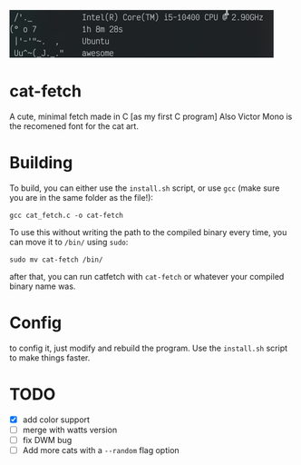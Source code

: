 ![ScreenShot of the fetch](cat-fetch.png)

# cat-fetch
A cute, minimal fetch made in C [as my first C program]
Also Victor Mono is the recomened font for the cat art.

# Building
To build, you can either use the `install.sh` script, or use `gcc` (make sure you are in the same folder as the file!):

```
gcc cat_fetch.c -o cat-fetch
```
To use this without writing the path to the compiled binary every time, you can move it to `/bin/` using `sudo`:
```
sudo mv cat-fetch /bin/
```

after that, you can run catfetch with `cat-fetch` or whatever your compiled binary name was.

# Config

to config it, just modify and rebuild the program. Use the `install.sh` script to make things faster.


# TODO

- [x] add color support
- [ ] merge with watts version
- [ ] fix DWM bug
- [ ] Add more cats with a `--random` flag option
